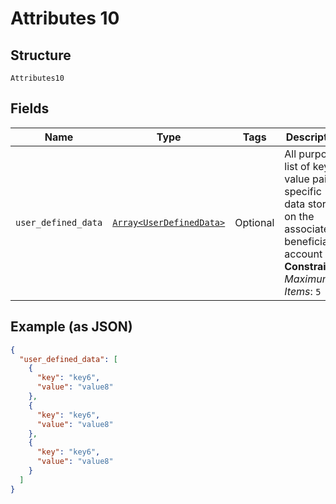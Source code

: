 
# Attributes 10

## Structure

`Attributes10`

## Fields

| Name | Type | Tags | Description |
|  --- | --- | --- | --- |
| `user_defined_data` | [`Array<UserDefinedData>`](../../doc/models/user-defined-data.md) | Optional | All purpose list of key-value pairs specific data stored on the associated beneficiary account<br>**Constraints**: *Maximum Items*: `5` |

## Example (as JSON)

```json
{
  "user_defined_data": [
    {
      "key": "key6",
      "value": "value8"
    },
    {
      "key": "key6",
      "value": "value8"
    },
    {
      "key": "key6",
      "value": "value8"
    }
  ]
}
```

